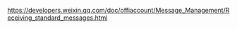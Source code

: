 https://developers.weixin.qq.com/doc/offiaccount/Message_Management/Receiving_standard_messages.html

